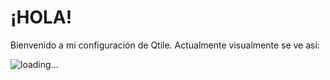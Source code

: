 # ¡HOLA!
Bienvenido a mi configuración de Qtile.
Actualmente visualmente se ve así:

<img href="ss1.png" alt="loading..."/>
